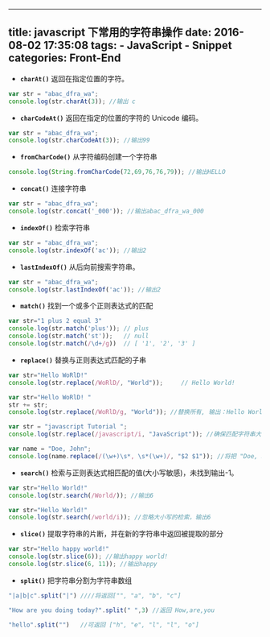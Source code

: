 
---
title: javascript 下常用的字符串操作
date: 2016-08-02 17:35:08
tags: 
	- JavaScript
	- Snippet
categories: Front-End
---


- **`charAt()`** 返回在指定位置的字符。

```javascript
var str = "abac_dfra_wa";
console.log(str.charAt(3)); //输出 c
```
- **`charCodeAt()`** 返回在指定的位置的字符的 Unicode 编码。

```javascript
var str = "abac_dfra_wa";
console.log(str.charCodeAt(3)); //输出99
```
<!--more-->
- **`fromCharCode()`** 从字符编码创建一个字符串

```javascript
console.log(String.fromCharCode(72,69,76,76,79)); //输出HELLO
```

- **`concat()`** 连接字符串

```javascript
var str = "abac_dfra_wa";
console.log(str.concat('_000')); //输出abac_dfra_wa_000
```

- **`indexOf()`** 检索字符串

```javascript
var str = "abac_dfra_wa"; 
console.log(str.indexOf('ac')); //输出2
```

- **`lastIndexOf()`** 从后向前搜索字符串。

```javascript
var str = "abac_dfra_wa";
console.log(str.lastIndexOf('ac')); //输出2
```

- **`match()`** 找到一个或多个正则表达式的匹配

```javascript
var str="1 plus 2 equal 3"
console.log(str.match('plus')); // plus
console.log(str.match('st'));   // null
console.log(str.match(/\d+/g))  // [ '1', '2', '3' ]
```

- **`replace()`** 替换与正则表达式匹配的子串

```javascript
var str="Hello WoRlD!"
console.log(str.replace(/WoRlD/, "World"));     // Hello World!

var str="Hello WoRlD! "
str += str;
console.log(str.replace(/WoRlD/g, "World")); //替换所有, 输出：Hello World! Hello World! 

var str = "javascript Tutorial ";
console.log(str.replace(/javascript/i, "JavaScript")); //确保匹配字符串大写字符的正确

var name = "Doe, John";
console.log(name.replace(/(\w+)\s*, \s*(\w+)/, "$2 $1")); //将把 "Doe, John" 转换为 "John Doe" 的形式
```

- **`search()`**  检索与正则表达式相匹配的值(大小写敏感)，未找到输出-1。

```javascript
var str="Hello World!"
console.log(str.search(/World/)); //输出6

var str="Hello World!"
console.log(str.search(/world/i)); //忽略大小写的检索，输出6
```

- **`slice()`** 提取字符串的片断，并在新的字符串中返回被提取的部分

```javascript
var str="Hello happy world!"
console.log(str.slice(6)); //输出happy world!
console.log(str.slice(6, 11)); //输出happy
```

- **`split()`** 把字符串分割为字符串数组

```javascript
"|a|b|c".split("|") ////将返回["", "a", "b", "c"]

"How are you doing today?".split(" ",3) //返回 How,are,you

"hello".split("")	//可返回 ["h", "e", "l", "l", "o"]

```


